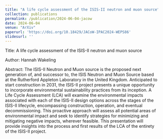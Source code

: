 ```yaml
---
title: "A life cycle assessment of the ISIS-II neutron and muon source"
collection: publications
permalink: /publication/2024-06-04-jacow
date: 2024-06-04
venue: "ArXiv"
paperurl: 'https://doi.org/10.18429/JACoW-IPAC2024-WEPS86'
slidesurl: ''
---
```


Title: A life cycle assessment of the ISIS-II neutron and muon source

Author: Hannah Wakeling

Abstract: The ISIS-II Neutron and Muon source is the proposed next generation of, and successor to, the ISIS Neutron and Muon Source based at the Rutherford Appleton Laboratory in the United Kingdom. Anticipated to start construction in 2031, the ISIS-II project presents a unique opportunity to incorporate environmental sustainability practices from its inception. A Life Cycle Assessment (LCA) will examine the environmental impacts associated with each of the ISIS-II design options across the stages of the ISIS-II lifecycle, encompassing construction, operation, and eventual decommissioning. This proactive approach will assess all potential areas of environmental impact and seek to identify strategies for minimizing and mitigating negative impacts, wherever feasible. This presentation will provide insights into the process and first results of the LCA of the entirety of the ISIS-II project.
